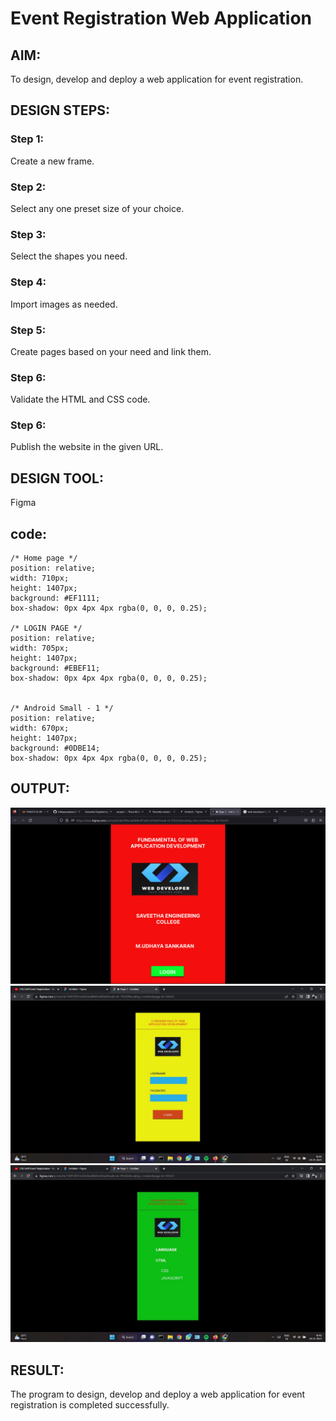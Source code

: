 # Event Registration Web Application

## AIM:
To design, develop and deploy a web application for event registration.

## DESIGN STEPS:

### Step 1:
Create a new frame.

### Step 2:
Select any one preset size of your choice.

### Step 3:
Select the shapes you need.

### Step 4:
Import images as needed.

### Step 5:
Create pages based on your need and link them.

### Step 6:

Validate the HTML and CSS code.

### Step 6:

Publish the website in the given URL.

## DESIGN TOOL:
Figma

## code:
```
/* Home page */
position: relative;
width: 710px;
height: 1407px;
background: #EF1111;
box-shadow: 0px 4px 4px rgba(0, 0, 0, 0.25);

/* LOGIN PAGE */
position: relative;
width: 705px;
height: 1407px;
background: #EBEF11;
box-shadow: 0px 4px 4px rgba(0, 0, 0, 0.25);


/* Android Small - 1 */
position: relative;
width: 670px;
height: 1407px;
background: #0DBE14;
box-shadow: 0px 4px 4px rgba(0, 0, 0, 0.25);
```

## OUTPUT:
![output](./out1.png)
![output](./out2.jpg)
![output](./out3.jpg)


## RESULT:
The program to design, develop and deploy a web application for event registration is completed successfully.